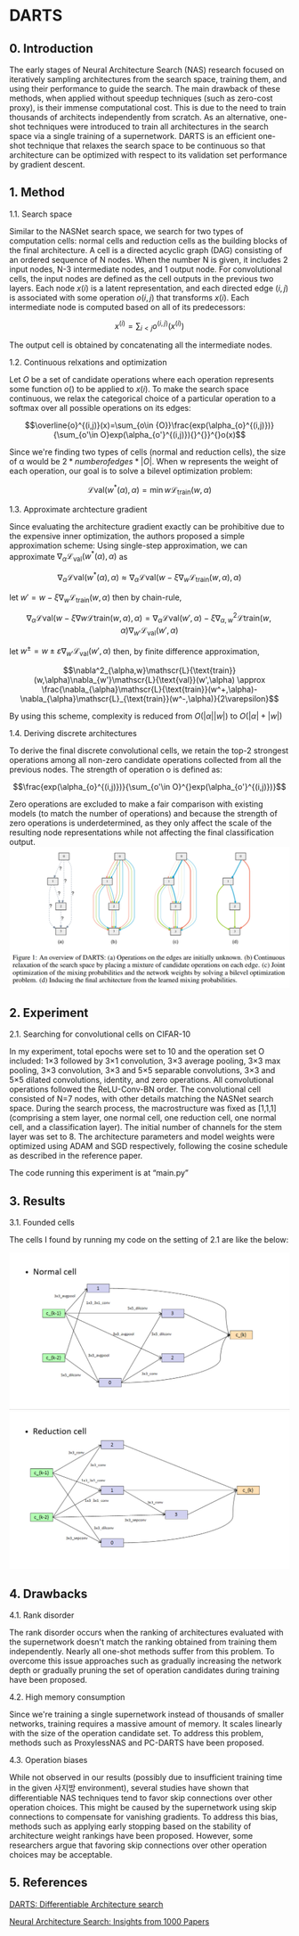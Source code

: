 # DARTS
## 0. Introduction
The early stages of Neural Architecture Search (NAS) research focused on iteratively sampling architectures from the search space, training them, and using their performance to guide the search. The main drawback of these methods, when applied without speedup techniques (such as zero-cost proxy), is their immense computational cost. This is due to the need to train thousands of architects independently from scratch.
 As an alternative, one-shot techniques were introduced to train all architectures in the search space via a single training of a supernetwork. DARTS is an efficient one-shot technique that relaxes the search space to be continuous so that architecture can be optimized with respect to its validation set performance by gradient descent.
## 1. Method
1.1. Search space

Similar to the NASNet search space, we search for two types of computation cells: normal cells and reduction cells as the building blocks of the final architecture.
 A cell is a directed acyclic graph (DAG) consisting of an ordered sequence of N nodes. When the number N is given, it includes 2 input nodes, N-3 intermediate nodes, and 1 output node. For convolutional cells, the input nodes are defined as the cell outputs in the previous two layers. Each node $x(i)$ is a latent representation, and each directed edge $(i, j)$ is associated with some operation $o(i, j)$ that transforms $x(i)$. Each intermediate node is computed based on all of its predecessors:

$$x^{(i)}=\sum_{i<{j}}{o^{(i, j)}(x^{(i)})}^{}$$

The output cell is obtained by concatenating all the intermediate nodes.

1.2. Continuous relxations and optimization

 Let $O$ be a set of candidate operations where each operation represents some function $o()$ to be applied to $x(i)$. To make the search space continuous, we relax the categorical choice of a particular operation to a softmax over all possible operations on its edges:

 $$\overline{o}^{(i,j)}(x)=\sum_{o\in {O}}\frac{exp(\alpha_{o}^{(i,j)})}{\sum_{o'\in O}exp(\alpha_{o'}^{(i,j)}){}^{}}^{}o(x)$$

Since we're finding two types of cells (normal and reduction cells), the size of α would be $2 * number of edges * |O|$. When w represents the weight of each operation, our goal is to solve a bilevel optimization problem:

$$\mathscr{L}{\text{val}}(w^*(\alpha),\alpha) = \min{w}\mathscr{L}_{\text{train}}(w,\alpha)$$

1.3. Approximate archtecture gradient

Since evaluating the architecture gradient exactly can be prohibitive due to the expensive inner optimization, the authors proposed a simple approximation scheme:
Using single-step approximation, we can approximate $\nabla_{\alpha}\mathscr{L}_{\text{val}}(w^*(\alpha),\alpha)$ as 

$$\nabla_{\alpha}\mathscr{L}{\text{val}}(w^*(\alpha),\alpha) \approx \nabla_{\alpha}\mathscr{L}{\text{val}}(w-\xi\nabla_{w}\mathscr{L}_{\text{train}}(w,\alpha),\alpha)$$

let $w' = w-\xi\nabla_{w}\mathscr{L}_{\text{train}}(w,\alpha)$ then by chain-rule,

$$\nabla_{\alpha}\mathscr{L}{\text{val}}(w-\xi\nabla{w}\mathscr{L}{\text{train}}(w,\alpha),\alpha) = \nabla_{\alpha}\mathscr{L}{\text{val}}(w',\alpha)-\xi\nabla^2_{\alpha,w}\mathscr{L}\text{train}(w,\alpha)\nabla_{w'}\mathscr{L}_{\text{val}}(w',\alpha)$$

let $w^{\pm} = w\pm \varepsilon\nabla_{w'}\mathscr{L}_{\text{val}}(w',\alpha)$ then, by finite difference approximation,

$$\nabla^2_{\alpha,w}\mathscr{L}{\text{train}}(w,\alpha)\nabla_{w'}\mathscr{L}{\text{val}}(w',\alpha) \approx \frac{\nabla_{\alpha}\mathscr{L}{\text{train}}(w^+,\alpha)-\nabla_{\alpha}\mathscr{L}_{\text{train}}(w^-,\alpha)}{2\varepsilon}$$

By using this scheme, complexity is reduced from $O(|\alpha||w|)$ to $O(|\alpha|+|w|)$

1.4. Deriving discrete architectures

 To derive the final discrete convolutional cells, we retain the top-2 strongest operations among all non-zero candidate operations collected from all the previous nodes.
The strength of operation o is defined as:

$$\frac{exp(\alpha_{o}^{(i,j)})}{\sum_{o'\in O}^{}exp(\alpha_{o'}^{(i,j)})}$$

Zero operations are excluded to make a fair comparison with existing models (to match the number of operations) and because the strength of zero operations is underdetermined, as they only affect the scale of the resulting node representations while not affecting the final classification output.
![](/imgs/overview.png)

## 2. Experiment
2.1. Searching for convolutional cells on CIFAR-10

 In my experiment, total epochs were set to 10 and the operation set O included: 1×3 followed by 3×1 convolution, 3×3 average pooling, 3×3 max pooling, 3×3 convolution, 3×3 and 5×5 separable convolutions, 3×3 and 5×5 dilated convolutions, identity, and zero operations. All convolutional operations followed the ReLU-Conv-BN order. The convolutional cell consisted of N=7 nodes, with other details matching the NASNet search space.
During the search process, the macrostructure was fixed as [1,1,1] (comprising a stem layer, one normal cell, one reduction cell, one normal cell, and a classification layer). The initial number of channels for the stem layer was set to 8. The architecture parameters and model weights were optimized using ADAM and SGD respectively, following the cosine schedule as described in the reference paper.

The code running this experiment is at “main.py”

## 3. Results
3.1. Founded cells

The cells I found by running my code on the setting of 2.1 are like the below:

![](/imgs/normal_cell.png)
![](/imgs/reduction_cell.png)

## 4. Drawbacks
4.1. Rank disorder

 The rank disorder occurs when the ranking of architectures evaluated with the supernetwork doesn't match the ranking obtained from training them independently. Nearly all one-shot methods suffer from this problem. To overcome this issue approaches such as gradually increasing the network depth or gradually pruning the set of operation candidates during training have been proposed.

4.2. High memory consumption

 Since we're training a single supernetwork instead of thousands of smaller networks, training requires a massive amount of memory. It scales linearly with the size of the operation candidate set. To address this problem, methods such as ProxylessNAS and PC-DARTS have been proposed.

4.3. Operation biases

 While not observed in our results (possibly due to insufficient training time in the given 사지방 environment), several studies have shown that differentiable NAS techniques tend to favor skip connections over other operation choices. This might be caused by the supernetwork using skip connections to compensate for vanishing gradients. To address this bias, methods such as applying early stopping based on the stability of architecture weight rankings have been proposed. However, some researchers argue that favoring skip connections over other operation choices may be acceptable.

## 5. References
[DARTS: Differentiable Architecture search](https://arxiv.org/pdf/1806.09055)

[Neural Architecture Search: Insights from 1000 Papers](https://arxiv.org/pdf/2301.08727)
